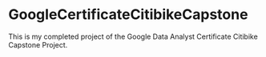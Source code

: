 # GoogleCertificateCitibikeCapstone
This is my completed project of the Google Data Analyst Certificate Citibike Capstone Project.
